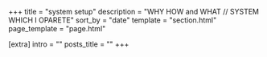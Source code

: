+++
title = "system setup"
description = "WHY HOW and WHAT // SYSTEM WHICH I OPARETE"
sort_by = "date"
template = "section.html"
page_template = "page.html"

[extra]
intro = ""
posts_title = ""
+++
